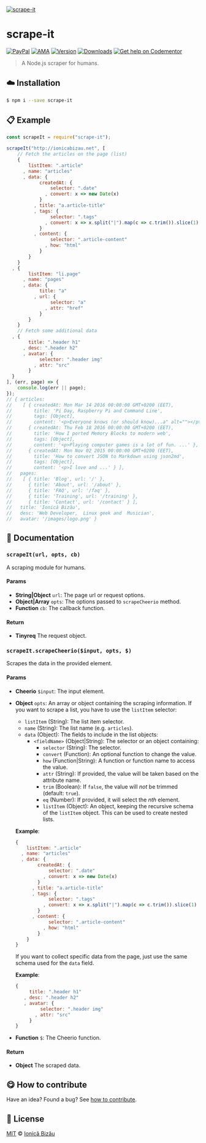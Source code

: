 
[![scrape-it](https://i.imgur.com/j3Z0rbN.png)](#)

# scrape-it

[![PayPal](https://img.shields.io/badge/%24-paypal-f39c12.svg)][paypal-donations]
[![AMA](https://img.shields.io/badge/ask%20me-anything-1abc9c.svg)](https://github.com/IonicaBizau/ama)
[![Version](https://img.shields.io/npm/v/scrape-it.svg)](https://www.npmjs.com/package/scrape-it) [![Downloads](https://img.shields.io/npm/dt/scrape-it.svg)](https://www.npmjs.com/package/scrape-it) [![Get help on Codementor](https://cdn.codementor.io/badges/get_help_github.svg)](https://www.codementor.io/johnnyb?utm_source=github&utm_medium=button&utm_term=johnnyb&utm_campaign=github)

> A Node.js scraper for humans.

## :cloud: Installation

```sh
$ npm i --save scrape-it
```


## :clipboard: Example



```js
const scrapeIt = require("scrape-it");

scrapeIt("http://ionicabizau.net", [
    // Fetch the articles on the page (list)
    {
        listItem: ".article"
      , name: "articles"
      , data: {
            createdAt: {
                selector: ".date"
              , convert: x => new Date(x)
            }
          , title: "a.article-title"
          , tags: {
                selector: ".tags"
              , convert: x => x.split("|").map(c => c.trim()).slice(1)
            }
          , content: {
                selector: ".article-content"
              , how: "html"
            }
        }
    }
  , {
        listItem: "li.page"
      , name: "pages"
      , data: {
            title: "a"
          , url: {
                selector: "a"
              , attr: "href"
            }
        }
    }
    // Fetch some additional data
  , {
        title: ".header h1"
      , desc: ".header h2"
      , avatar: {
            selector: ".header img"
          , attr: "src"
        }
  }
], (err, page) => {
    console.log(err || page);
});
// { articles:
//    [ { createdAt: Mon Mar 14 2016 00:00:00 GMT+0200 (EET),
//        title: 'Pi Day, Raspberry Pi and Command Line',
//        tags: [Object],
//        content: '<p>Everyone knows (or should know)...a" alt=""></p>\n' },
//      { createdAt: Thu Feb 18 2016 00:00:00 GMT+0200 (EET),
//        title: 'How I ported Memory Blocks to modern web',
//        tags: [Object],
//        content: '<p>Playing computer games is a lot of fun. ...' },
//      { createdAt: Mon Nov 02 2015 00:00:00 GMT+0200 (EET),
//        title: 'How to convert JSON to Markdown using json2md',
//        tags: [Object],
//        content: '<p>I love and ...' } ],
//   pages:
//    [ { title: 'Blog', url: '/' },
//      { title: 'About', url: '/about' },
//      { title: 'FAQ', url: '/faq' },
//      { title: 'Training', url: '/training' },
//      { title: 'Contact', url: '/contact' } ],
//   title: 'Ionică Bizău',
//   desc: 'Web Developer,  Linux geek and  Musician',
//   avatar: '/images/logo.png' }
```

## :memo: Documentation


### `scrapeIt(url, opts, cb)`
A scraping module for humans.

#### Params
- **String|Object** `url`: The page url or request options.
- **Object|Array** `opts`: The options passed to `scrapeCheerio` method.
- **Function** `cb`: The callback function.

#### Return
- **Tinyreq** The request object.

### `scrapeIt.scrapeCheerio($input, opts, $)`
Scrapes the data in the provided element.

#### Params
- **Cheerio** `$input`: The input element.
- **Object** `opts`: An array or object containing the scraping information.
  If you want to scrape a list, you have to use the `listItem` selector:

   - `listItem` (String): The list item selector.
   - `name` (String): The list name (e.g. `articles`).
   - `data` (Object): The fields to include in the list objects:
      - `<fieldName>` (Object|String): The selector or an object containing:
         - `selector` (String): The selector.
         - `convert` (Function): An optional function to change the value.
         - `how` (Function|String): A function or function name to access the
           value.
         - `attr` (String): If provided, the value will be taken based on
           the attribute name.
         - `trim` (Boolean): If `false`, the value will *not* be trimmed
           (default: `true`).
         - `eq` (Number): If provided, it will select the *nth* element.
         - `listItem` (Object): An object, keeping the recursive schema of
           the `listItem` object. This can be used to create nested lists.

  **Example**:
  ```js
  {
      listItem: ".article"
    , name: "articles"
    , data: {
          createdAt: {
              selector: ".date"
            , convert: x => new Date(x)
          }
        , title: "a.article-title"
        , tags: {
              selector: ".tags"
            , convert: x => x.split("|").map(c => c.trim()).slice(1)
          }
        , content: {
              selector: ".article-content"
            , how: "html"
          }
      }
  }
  ```

  If you want to collect specific data from the page, just use the same
  schema used for the `data` field.

  **Example**:
  ```js
  {
       title: ".header h1"
     , desc: ".header h2"
     , avatar: {
           selector: ".header img"
         , attr: "src"
       }
  }
  ```
- **Function** `$`: The Cheerio function.

#### Return
- **Object** The scraped data.



## :yum: How to contribute
Have an idea? Found a bug? See [how to contribute][contributing].


## :scroll: License

[MIT][license] © [Ionică Bizău][website]

[paypal-donations]: https://www.paypal.com/cgi-bin/webscr?cmd=_s-xclick&hosted_button_id=RVXDDLKKLQRJW
[donate-now]: http://i.imgur.com/6cMbHOC.png

[license]: http://showalicense.com/?fullname=Ionic%C4%83%20Biz%C4%83u%20%3Cbizauionica%40gmail.com%3E%20(http%3A%2F%2Fionicabizau.net)&year=2016#license-mit
[website]: http://ionicabizau.net
[contributing]: /CONTRIBUTING.md
[docs]: /DOCUMENTATION.md

